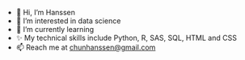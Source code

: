 - 👋 Hi, I’m Hanssen
- 👀 I’m interested in data science 
- 🌱 I’m currently learning 
- ✨ My technical skills include Python, R, SAS, SQL, HTML and CSS
- 📫 Reach me at chunhanssen@gmail.com
